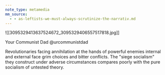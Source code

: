 ```yaml
---
note_type: metamedia
mm_source:
  - - as-leftists-we-must-always-scrutinize-the-narrativ.md
---
```


![[3095329413637524672_3095329406557517818.jpg]]

Your Communist Dad
@urcommunistdad

Revolutionaries facing annihilation
at the hands of powerful enemies
internal and external face grim
choices and bitter conflicts. The
"siege socialism" they construct
under adverse circumstances
compares poorly with the pure
socialism of untested theory.

